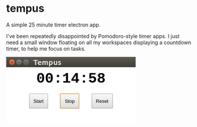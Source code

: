 # tempus
A simple 25 minute timer electron app.

I've  been repeatedly disappointed by Pomodoro-style timer apps. I just need a small window floating on all my
workspaces displaying a countdown timer, to help me focus on tasks. 

![Tempus window in Ubuntu](docs/screenshot.png?raw=true "Tempus window in Ubuntu")
